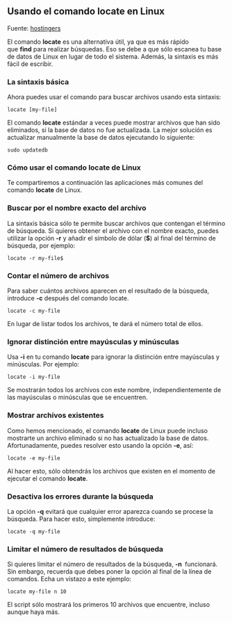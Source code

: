 ## Usando el comando locate en Linux

Fuente: [hostingers](https://www.hostinger.es/tutoriales/como-usar-comando-find-locate-en-linux/)

El comando **locate** es una alternativa útil, ya que es más rápido que **find** para realizar búsquedas. Eso se debe a que sólo escanea tu base de datos de Linux en lugar de todo el sistema. Además, la sintaxis es más fácil de escribir.

### La sintaxis básica

Ahora puedes usar el comando para buscar archivos usando esta sintaxis:

```
locate [my-file]
```

El comando **locate** estándar a veces puede mostrar archivos que han sido eliminados, si la base de datos no fue actualizada. La mejor solución es actualizar manualmente la base de datos ejecutando lo siguiente:

```
sudo updatedb
```

### Cómo usar el comando locate de Linux

Te compartiremos a continuación las aplicaciones más comunes del comando **locate** de Linux.

### Buscar por el nombre exacto del archivo

La sintaxis básica sólo te permite buscar archivos que contengan el término de búsqueda. Si quieres obtener el archivo con el nombre exacto, puedes utilizar la opción **-r** y añadir el símbolo de dólar (**$**) al final del término de búsqueda, por ejemplo:

```
locate -r my-file$
```

### Contar el número de archivos

Para saber cuántos archivos aparecen en el resultado de la búsqueda, introduce **-c** después del comando locate.

```
locate -c my-file
```

En lugar de listar todos los archivos, te dará el número total de ellos.

### Ignorar distinción entre mayúsculas y minúsculas

Usa **-i** en tu comando **locate** para ignorar la distinción entre mayúsculas y minúsculas. Por ejemplo:

```
locate -i my-file
```

Se mostrarán todos los archivos con este nombre, independientemente de las mayúsculas o minúsculas que se encuentren.

### Mostrar archivos existentes

Como hemos mencionado, el comando **locate** de Linux puede incluso mostrarte un archivo eliminado si no has actualizado la base de datos. Afortunadamente, puedes resolver esto usando la opción **-e**, así:

```
locate -e my-file
```

Al hacer esto, sólo obtendrás los archivos que existen en el momento de ejecutar el comando **locate**.

### Desactiva los errores durante la búsqueda

La opción **-q** evitará que cualquier error aparezca cuando se procese la búsqueda. Para hacer esto, simplemente introduce:

```
locate -q my-file
```

### Limitar el número de resultados de búsqueda

Si quieres limitar el número de resultados de la búsqueda, **-n <number>** funcionará. Sin embargo, recuerda que debes poner la opción al final de la línea de comandos. Echa un vistazo a este ejemplo:

```
locate my-file n 10
```

El script sólo mostrará los primeros 10 archivos que encuentre, incluso aunque haya más.